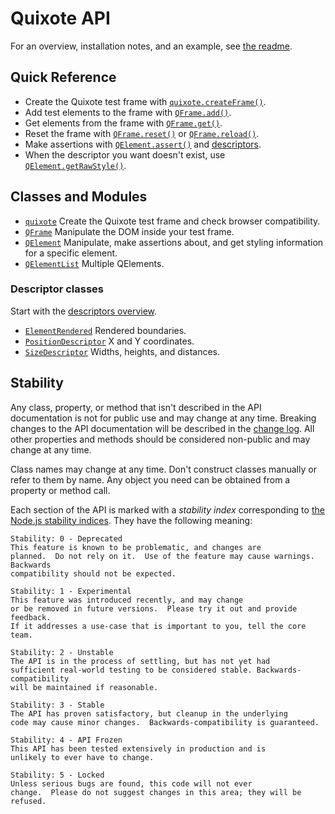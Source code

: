 # Quixote API

For an overview, installation notes, and an example, see [the readme](../README.md).


## Quick Reference

* Create the Quixote test frame with [`quixote.createFrame()`](quixote.md#quixotecreateframe).
* Add test elements to the frame with [`QFrame.add()`](QFrame.md#frameadd).
* Get elements from the frame with [`QFrame.get()`](QFrame.md#frameget).
* Reset the frame with [`QFrame.reset()`](QFrame.md#framereset) or [`QFrame.reload()`](QFrame.md#framereload).
* Make assertions with [`QElement.assert()`](QElement.md#elementassert) and [descriptors](descriptors.md).
* When the descriptor you want doesn't exist, use [`QElement.getRawStyle()`](QElement.md#elementgetrawstyle).


## Classes and Modules

* [`quixote`](quixote.md) Create the Quixote test frame and check browser compatibility.
* [`QFrame`](QFrame.md) Manipulate the DOM inside your test frame.
* [`QElement`](QElement.md) Manipulate, make assertions about, and get styling information for a specific element.
* [`QElementList`](QElementList.md) Multiple QElements.

### Descriptor classes

Start with the [descriptors overview](descriptors.md).

* [`ElementRendered`](ElementRendered.md) Rendered boundaries.
* [`PositionDescriptor`](PositionDescriptor.md) X and Y coordinates.
* [`SizeDescriptor`](SizeDescriptor.md) Widths, heights, and distances.


## Stability

Any class, property, or method that isn't described in the API documentation is not for public use and may change at any time. Breaking changes to the API documentation will be described in the [change log](../CHANGELOG.md). All other properties and methods should be considered non-public and may change at any time.

Class names may change at any time. Don't construct classes manually or refer to them by name. Any object you need can be obtained from a property or method call.

Each section of the API is marked with a *stability index* corresponding to [the Node.js stability indices](http://nodejs.org/api/documentation.html#documentation_stability_index). They have the following meaning:
 
```
Stability: 0 - Deprecated
This feature is known to be problematic, and changes are
planned.  Do not rely on it.  Use of the feature may cause warnings.  Backwards
compatibility should not be expected.

Stability: 1 - Experimental
This feature was introduced recently, and may change
or be removed in future versions.  Please try it out and provide feedback.
If it addresses a use-case that is important to you, tell the core team.

Stability: 2 - Unstable
The API is in the process of settling, but has not yet had
sufficient real-world testing to be considered stable. Backwards-compatibility
will be maintained if reasonable.

Stability: 3 - Stable
The API has proven satisfactory, but cleanup in the underlying
code may cause minor changes.  Backwards-compatibility is guaranteed.

Stability: 4 - API Frozen
This API has been tested extensively in production and is
unlikely to ever have to change.

Stability: 5 - Locked
Unless serious bugs are found, this code will not ever
change.  Please do not suggest changes in this area; they will be refused.
```
